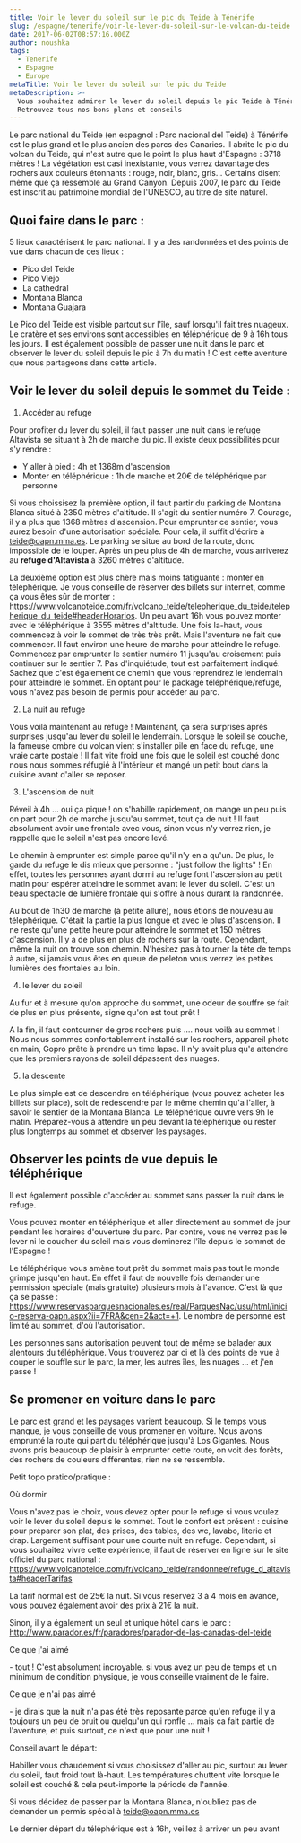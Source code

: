 ```yaml
---
title: Voir le lever du soleil sur le pic du Teide à Ténérife
slug: /espagne/tenerife/voir-le-lever-du-soleil-sur-le-volcan-du-teide
date: 2017-06-02T08:57:16.000Z
author: noushka
tags:
  - Tenerife
  - Espagne
  - Europe
metaTitle: Voir le lever du soleil sur le pic du Teide
metaDescription: >-
  Vous souhaitez admirer le lever du soleil depuis le pic Teide à Ténérife ?
  Retrouvez tous nos bons plans et conseils
---
```

Le parc national du Teide (en espagnol : Parc nacional del Teide) à Ténérife est le plus grand et le plus ancien des parcs des Canaries. Il abrite le pic du volcan du Teide, qui n'est autre que le point le plus haut d'Espagne : 3718 mètres ! La végétation est casi inexistante, vous verrez davantage des rochers aux couleurs étonnants : rouge, noir, blanc, gris... Certains disent même que ça ressemble au Grand Canyon. Depuis 2007, le parc du Teide est inscrit au patrimoine mondial de l'UNESCO, au titre de site naturel.

## Quoi faire dans le parc :

5 lieux caractérisent le parc national. Il y a des randonnées et des points de vue dans chacun de ces lieux :

* Pico del Teide
* Pico Viejo
* La cathedral
* Montana Blanca
* Montana Guajara

Le Pico del Teide est visible partout sur l'île, sauf lorsqu'il fait très nuageux. Le cratère et ses environs sont accessibles en téléphérique de 9 à 16h tous les jours. Il est également possible de passer une nuit dans le parc et observer le lever du soleil depuis le pic à 7h du matin ! C'est cette aventure que nous partageons dans cette article.

## Voir le lever du soleil depuis le sommet du Teide :

1. Accéder au refuge

Pour profiter du lever du soleil, il faut passer une nuit dans le refuge Altavista se situant à 2h de marche du pic. Il existe deux possibilités pour s'y rendre :

* Y aller à pied : 4h et 1368m d'ascension 
* Monter en téléphérique : 1h de marche et 20€ de téléphérique par personne

Si vous choissisez la première option, il faut partir du parking de Montana Blanca situé à 2350 mètres d'altitude. Il s'agit du sentier numéro 7. Courage, il y a plus que 1368 mètres d'ascension. Pour emprunter ce sentier, vous aurez besoin d'une autorisation spéciale. Pour cela, il suffit d'écrire à teide@oapn.mma.es. Le parking se situe au bord de la route, donc impossible de le louper. Après un peu plus de 4h de marche, vous arriverez au **refuge d'Altavista** à 3260 mètres d'altitude.

La deuxième option est plus chère mais moins fatiguante : monter en téléphérique. Je vous conseille de réserver des billets sur internet, comme ça vous êtes sûr de monter : https://www.volcanoteide.com/fr/volcano_teide/telepherique_du_teide/telepherique_du_teide#headerHorarios. Un peu avant 16h vous pouvez monter avec le téléphérique à 3555 mètres d'altitude. Une fois la-haut, vous commencez à voir le sommet de très très prêt. Mais l'aventure ne fait que commencer. Il faut environ une heure de marche pour atteindre le refuge. Commencez par emprunter le sentier numéro 11 jusqu'au croisement puis continuer sur le sentier 7. Pas d'inquiétude, tout est parfaitement indiqué. Sachez que c'est également ce chemin que vous reprendrez le lendemain pour atteindre le sommet. En optant pour le package téléphérique/refuge, vous n'avez pas besoin de permis pour accéder au parc.

2. La nuit au refuge

Vous voilà maintenant au refuge ! Maintenant, ça sera surprises après surprises jusqu'au lever du soleil le lendemain. Lorsque le soleil se couche, la fameuse ombre du volcan vient s'installer pile en face du refuge, une vraie carte postale ! Il fait vite froid une fois que le soleil est couché donc nous nous sommes réfugié à l'intérieur et mangé un petit bout dans la cuisine avant d'aller se reposer.

3. L'ascension de nuit

Réveil à 4h ... oui ça pique ! on s'habille rapidement, on mange un peu puis on part pour 2h de marche jusqu'au sommet, tout ça de nuit ! Il faut absolument avoir une frontale avec vous, sinon vous n'y verrez rien, je rappelle que le soleil n'est pas encore levé.

Le chemin à emprunter est simple parce qu'il n'y en a qu'un. De plus, le garde du refuge le dis mieux que personne : "just follow the lights" ! En effet, toutes les personnes ayant dormi au refuge font l'ascension au petit matin pour espérer atteindre le sommet avant le lever du soleil. C'est un beau spectacle de lumière frontale qui s'offre à nous durant la randonnée.

Au bout de 1h30 de marche (à petite allure), nous étions de nouveau au téléphérique. C'était la partie la plus longue et avec le plus d'ascension. Il ne reste qu'une petite heure pour atteindre le sommet et 150 mètres d'ascension. Il y a de plus en plus de rochers sur la route. Cependant, même la nuit on trouve son chemin. N'hésitez pas à tourner la tête de temps à autre, si jamais vous êtes en queue de peleton vous verrez les petites lumières des frontales au loin.

4. le lever du soleil

Au fur et à mesure qu'on approche du sommet, une odeur de souffre se fait de plus en plus présente, signe qu'on est tout prêt !

A la fin, il faut contourner de gros rochers puis .... nous voilà au sommet ! Nous nous sommes confortablement installé sur les rochers, appareil photo en main, Gopro prête à prendre un time lapse. Il n'y avait plus qu'a attendre que les premiers rayons de soleil dépassent des nuages.

5. la descente

Le plus simple est de descendre en téléphérique (vous pouvez acheter les billets sur place), soit de redescendre par le même chemin qu'a l'aller, à savoir le sentier de la Montana Blanca. Le téléphérique ouvre vers 9h le matin. Préparez-vous à attendre un peu devant la téléphérique ou rester plus longtemps au sommet et observer les paysages.

## Observer les points de vue depuis le téléphérique

Il est également possible d'accéder au sommet sans passer la nuit dans le refuge.

Vous pouvez monter en téléphérique et aller directement au sommet de jour pendant les horaires d'ouverture du parc. Par contre, vous ne verrez pas le lever ni le coucher du soleil mais vous dominerez l'île depuis le sommet de l'Espagne !

Le téléphérique vous amène tout prêt du sommet mais pas tout le monde grimpe jusqu'en haut. En effet il faut de nouvelle fois demander une permission spéciale (mais gratuite) plusieurs mois à l'avance. C'est là que ça se passe : https://www.reservasparquesnacionales.es/real/ParquesNac/usu/html/inicio-reserva-oapn.aspx?ii=7FRA&cen=2&act=+1. Le nombre de personne est limité au sommet, d'où l'autorisation.

Les personnes sans autorisation peuvent tout de même se balader aux alentours du téléphérique. Vous trouverez par ci et là des points de vue à couper le souffle sur le parc, la mer, les autres îles, les nuages ... et j'en passe !

## Se promener en voiture dans le parc

Le parc est grand et les paysages varient beaucoup. Si le temps vous manque, je vous conseille de vous promener en voiture. Nous avons emprunté la route qui part du téléphérique jusqu'à Los Gigantes. Nous avons pris beaucoup de plaisir à emprunter cette route, on voit des forêts, des rochers de couleurs différentes, rien ne se ressemble.

Petit topo pratico/pratique :

Où dormir

Vous n'avez pas le choix, vous devez opter pour le refuge si vous voulez voir le lever du soleil depuis le sommet. Tout le confort est présent : cuisine pour préparer son plat, des prises, des tables, des wc, lavabo, literie et drap. Largement suffisant pour une courte nuit en refuge. Cependant, si vous souhaitez vivre cette expérience, il faut de réserver en ligne sur le site officiel du parc national : https://www.volcanoteide.com/fr/volcano_teide/randonnee/refuge_d_altavista#headerTarifas

La tarif normal est de 25€ la nuit. Si vous réservez 3 à 4 mois en avance, vous pouvez également avoir des prix à 21€ la nuit.

Sinon, il y a également un seul et unique hôtel dans le parc : http://www.parador.es/fr/paradores/parador-de-las-canadas-del-teide

Ce que j'ai aimé

\- tout ! C'est absolument incroyable. si vous avez un peu de temps et un minimum de condition physique, je vous conseille vraiment de le faire.

Ce que je n'ai pas aimé

\- je dirais que la nuit n'a pas été très reposante parce qu'en refuge il y a toujours un peu de bruit ou quelqu'un qui ronfle ... mais ça fait partie de l'aventure, et puis surtout, ce n'est que pour une nuit !

Conseil avant le départ:

Habiller vous chaudement si vous choisissez d'aller au pic, surtout au lever du soleil, faut froid tout là-haut. Les températures chuttent vite lorsque le soleil est couché & cela peut-importe la période de l'année.

Si vous décidez de passer par la Montana Blanca, n'oubliez pas de demander un permis spécial à teide@oapn.mma.es

Le dernier départ du téléphérique est à 16h, veillez à arriver un peu avant
